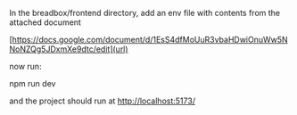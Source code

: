 In the breadbox/frontend directory, add an env file with contents from the attached document

[https://docs.google.com/document/d/1EsS4dfMoUuR3vbaHDwiOnuWw5NNoNZQg5JDxmXe9dtc/edit](url)

now run:

npm run dev

and the project should run at [http://localhost:5173/](url)
